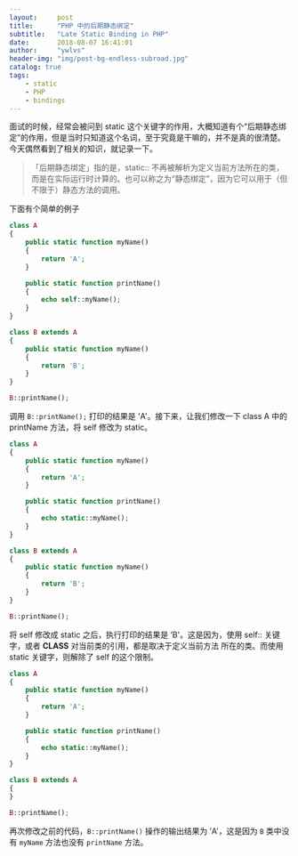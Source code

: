 ```yaml
---
layout:     post
title:      "PHP 中的后期静态绑定"
subtitle:   "Late Static Binding in PHP"
date:       2018-08-07 16:41:01
author:     "ywlvs"
header-img: "img/post-bg-endless-subroad.jpg"
catalog: true
tags:
    - static
    - PHP
    - bindings
---
```


面试的时候，经常会被问到 static 这个关键字的作用，大概知道有个“后期静态绑定”的作用，但是当时只知道这个名词，至于究竟是干嘛的，并不是真的很清楚。今天偶然看到了相关的知识，就记录一下。


>「后期静态绑定」指的是，static:: 不再被解析为定义当前方法所在的类，而是在实际运行时计算的。也可以称之为“静态绑定”，因为它可以用于（但不限于）静态方法的调用。

下面有个简单的例子

```php
class A
{
    public static function myName()
    {
        return 'A';
    }

    public static function printName()
    {
        echo self::myName();
    }
}

class B extends A
{
    public static function myName()
    {
        return 'B';
    }
}

B::printName();
```

调用 `B::printName();` 打印的结果是 'A'。接下来，让我们修改一下 class A 中的 printName 方法，将 self 修改为 static。

```php
class A
{
    public static function myName()
    {
        return 'A';
    }

    public static function printName()
    {
        echo static::myName();
    }
}

class B extends A
{
    public static function myName()
    {
        return 'B';
    }
}

B::printName();
```

将 self 修改成 static 之后，执行打印的结果是 ’B'。这是因为，使用 self:: 关键字，或者 __CLASS__ 对当前类的引用，都是取决于定义当前方法 所在的类。而使用 static 关键字，则解除了 self 的这个限制。


```php
class A
{
    public static function myName()
    {
        return 'A';
    }

    public static function printName()
    {
        echo static::myName();
    }
}

class B extends A
{
}

B::printName();
```

再次修改之前的代码，`B::printName()` 操作的输出结果为 ’A'，这是因为 `B` 类中没有 `myName` 方法也没有 `printName` 方法。